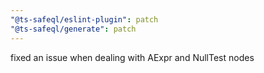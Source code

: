 ```yaml
---
"@ts-safeql/eslint-plugin": patch
"@ts-safeql/generate": patch
---
```


fixed an issue when dealing with AExpr and NullTest nodes
